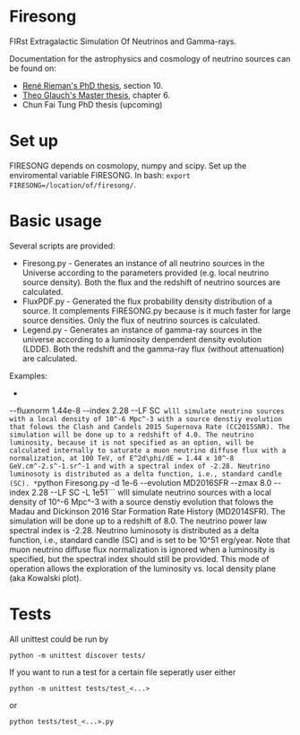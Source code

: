 # Firesong
FIRst Extragalactic Simulation Of Neutrinos and Gamma-rays.

Documentation for the astrophysics and cosmology of neutrino sources
can be found on:
- [René Rieman's PhD thesis](http://publications.rwth-aachen.de/record/773297),
  section 10.
- [Theo Glauch's Master thesis](https://www.institut3b.physik.rwth-aachen.de/global/show_document.asp?id=aaaaaaaaaavmddj),
  chapter 6.
- Chun Fai Tung PhD thesis (upcoming)

# Set up
FIRESONG depends on cosmolopy, numpy and scipy. Set up the enviromental variable FIRESONG. In bash: `export FIRESONG=/location/of/firesong/`.

# Basic usage
Several scripts are provided:
* Firesong.py - Generates an instance of all neutrino sources in
  the Universe according to the parameters provided (e.g. local
  neutrino source density). Both the flux and the redshift of neutrino
  sources are calculated.
* FluxPDF.py - Generated the flux probability density distribution of a 
source. It complements FIRESONG.py because is it much faster for large
source densities. Only the flux of neutrino sources is calculated.
* Legend.py - Generates an instance of gamma-ray sources in the universe
  according to a luminosity denpendent density evolution (LDDE). Both the 
  redshift and the gamma-ray flux (without attenuation) are calculated.

Examples:

* ```python Firesong.py -d 1e-6 --evolution CC2015SNR --zmax 4.0
--fluxnorm 1.44e-8 --index 2.28 --LF SC```
wlll simulate neutrino sources with a local density of 10^-6 Mpc^-3
with a source denstiy evolution that folows the Clash and Candels 2015
Supernova Rate (CC2015SNR). The simulation will be done up to a
redshift of 4.0. The neutrino luminosity, because it is not specified
as an option, will be calculated internally to saturate a muon neutrino diffuse
flux with a normalization, at 100 TeV, of E^2d\phi/dE = 1.44 x 10^-8
GeV.cm^-2.s^-1.sr^-1 and with a spectral index of -2.28. Neutrino
luminosoty is distributed as a delta function, i.e., standard candle (SC).
*```python Firesong.py -d 1e-6 --evolution MD2016SFR --zmax 8.0
--index 2.28 --LF SC -L 1e51```
wlll simulate neutrino sources with a local density of 10^-6 Mpc^-3
with a source denstiy evolution that folows the Madau and Dickinson 2016
Star Formation Rate History (MD2014SFR). The simulation will be done up to a
redshift of 8.0.  The neutrino power law spectral index is -2.28. Neutrino
luminosoty is distributed as a delta function, i.e., standard candle (SC)
and is set to be 10^51 erg/year. Note that muon neutrino diffuse flux
normalization is ignored when a luminosity is specified, but the
spectral index should still be provided. This mode of operation allows
the exploration of the luminosity vs. local density plane (aka
Kowalski plot).

# Tests
All unittest could be run by

```
python -m unittest discover tests/
```

If you want to run a test for a certain file seperatly user either

```
python -m unittest tests/test_<...>
```

or 

```
python tests/test_<...>.py
```
